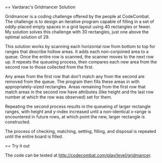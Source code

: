 == Vardarac's Gridmancer Solution

Gridmancer is a coding challenge offered by the people at CodeCombat. The challenge is to design an iterative program capable of filling in a set of oddly-placed empty spaces in a grid layout using 40 rectangles or fewer. My solution solves this challenge with 30 rectangles, just one above the optimal solution of 29.

This solution works by scanning each horizontal row from bottom to top for ranges that describe hollow areas. It adds each non-conjoined area to a queue. Once the entire row is scanned, the scanner moves to the next row up. It repeats the queueing process, then compares each new area from the second row to those collected from the first.

Any areas from the first row that don't match any from the second are removed from the queue. The program then fills these areas in with appropriately-sized rectangles. Areas remaining from the first row that match areas in the second row have attributes (like height and the last row number at which the row was observed) set for them.

Repeating the second process results in the queueing of larger rectangle ranges, with height and y-index increased until a non-identical x-range is encountered in future rows, at which point the new, larger rectangle is constructed.

The process of checking, matching, setting, filling, and disposal is repeated until the entire board is filled.

== Try it out

The code can be tested at http://codecombat.com/play/level/gridmancer.
